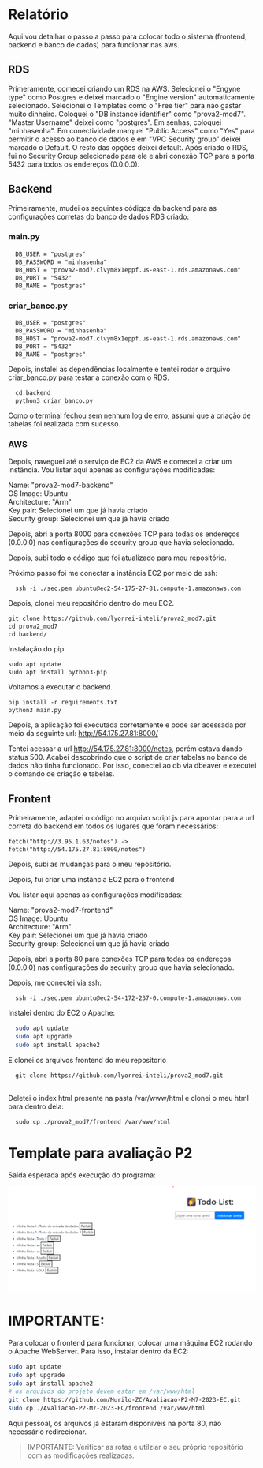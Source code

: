# Relatório
Aqui vou detalhar o passo a passo para colocar todo o sistema (frontend, backend e banco de dados) para funcionar nas aws. 

## RDS
Primeramente, comecei criando um RDS na AWS. Selecionei o "Engyne type" como Postgres e deixei marcado o "Engine version" automaticamente selecionado. Selecionei o Templates como o "Free tier" para não gastar muito dinheiro. Coloquei o "DB instance identifier" como "prova2-mod7". "Master Username" deixei como "postgres". Em senhas, coloquei "minhasenha". Em conectividade marquei "Public Access" como "Yes" para permitir o acesso ao banco de dados e em "VPC Security group" deixei marcado o Default. O resto das opções deixei default. 
Após criado o RDS, fui no Security Group selecionado para ele e abri conexão TCP para a porta 5432 para todos os endereços (0.0.0.0).

## Backend
Primeiramente, mudei os seguintes códigos da backend para as configurações corretas do banco de dados RDS criado:

### main.py
````
  DB_USER = "postgres"
  DB_PASSWORD = "minhasenha"
  DB_HOST = "prova2-mod7.clvym8x1eppf.us-east-1.rds.amazonaws.com"
  DB_PORT = "5432"
  DB_NAME = "postgres"
````

### criar_banco.py
````
  DB_USER = "postgres"
  DB_PASSWORD = "minhasenha"
  DB_HOST = "prova2-mod7.clvym8x1eppf.us-east-1.rds.amazonaws.com"
  DB_PORT = "5432"
  DB_NAME = "postgres"
````

Depois, instalei as dependências localmente e tentei rodar o arquivo criar_banco.py para testar a conexão com o RDS.

````
  cd backend
  python3 criar_banco.py
````

Como o terminal fechou sem nenhum log de erro, assumi que a criação de tabelas foi realizada com sucesso.

### AWS
Depois, naveguei até o serviço de EC2 da AWS e comecei a criar um instância. Vou listar aqui apenas as configurações modificadas:

Name: "prova2-mod7-backend" <br/>
OS Image: Ubuntu <br/>
Architecture: "Arm" <br/>
Key pair: Selecionei um que já havia criado <br/>
Security group: Selecionei um que já havia criado <br/>

Depois, abri a porta 8000 para conexões TCP para todas os endereços (0.0.0.0) nas configurações do security group que havia selecionado.

Depois, subi todo o código que foi atualizado para meu repositório.

Próximo passo foi me conectar a instância EC2 por meio de ssh:
````
  ssh -i ./sec.pem ubuntu@ec2-54-175-27-81.compute-1.amazonaws.com
````

Depois, clonei meu repositório dentro do meu EC2.


````
git clone https://github.com/lyorrei-inteli/prova2_mod7.git
cd prova2_mod7
cd backend/
````

Instalação do pip.
````
sudo apt update
sudo apt install python3-pip
````

Voltamos a executar o backend.
````
pip install -r requirements.txt
python3 main.py
````

Depois, a aplicação foi executada corretamente e pode ser acessada por meio da seguinte url:
http://54.175.27.81:8000/

Tentei acessar a url http://54.175.27.81:8000/notes, porém estava dando status 500. Acabei descobrindo que o script de criar tabelas no banco de dados não tinha funcionado. Por isso, conectei ao db via dbeaver e executei o comando de criação e tabelas. 

## Frontent
Primeiramente, adaptei o código no arquivo script.js para apontar para a url correta do backend em todos os lugares que foram necessários:
````
fetch("http://3.95.1.63/notes") -> fetch("http://54.175.27.81:8000/notes")
````
Depois, subi as mudanças para o meu repositório.

Depois, fui criar uma instância EC2 para o frontend

Vou listar aqui apenas as configurações modificadas:

Name: "prova2-mod7-frontend" <br/>
OS Image: Ubuntu <br/>
Architecture: "Arm" <br/>
Key pair: Selecionei um que já havia criado <br/>
Security group: Selecionei um que já havia criado <br/>

Depois, abri a porta 80 para conexões TCP para todas os endereços (0.0.0.0) nas configurações do security group que havia selecionado.

Depois, me conectei via ssh:
````
  ssh -i ./sec.pem ubuntu@ec2-54-172-237-0.compute-1.amazonaws.com
````


Instalei dentro do EC2 o Apache:

```bash
  sudo apt update
  sudo apt upgrade
  sudo apt install apache2

```
E clonei os arquivos frontend do meu repositorio 
````
  git clone https://github.com/lyorrei-inteli/prova2_mod7.git
  
````

Deletei o index html presente na pasta /var/www/html e clonei o meu html para dentro dela:
````
  sudo cp ./prova2_mod7/frontend /var/www/html
````



# Template para avaliação P2

Saída esperada após execução do programa:

<img src="./media/tela-front.png" display="flex">

# IMPORTANTE:

Para colocar o frontend para funcionar, colocar uma máquina EC2 rodando o Apache WebServer.
Para isso, instalar dentro da EC2:

```bash
sudo apt update
sudo apt upgrade
sudo apt install apache2
# os arquivos do projeto devem estar em /var/www/html
git clone https://github.com/Murilo-ZC/Avaliacao-P2-M7-2023-EC.git
sudo cp ./Avaliacao-P2-M7-2023-EC/frontend /var/www/html
```

Aqui pessoal, os arquivos já estaram disponíveis na porta 80, não necessário redirecionar.

> IMPORTANTE: Verificar as rotas e utilziar o seu próprio repositório com as modificações realizadas.
